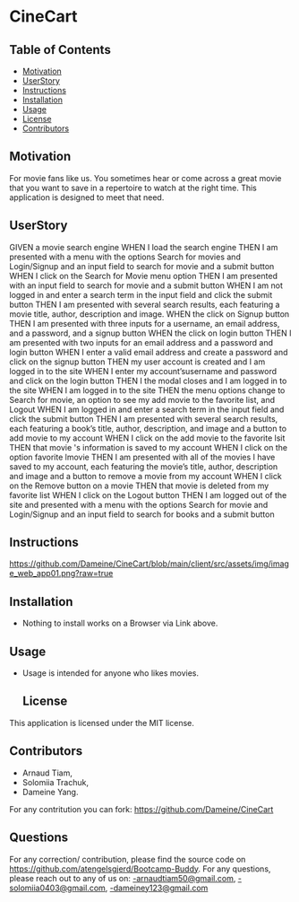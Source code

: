 # CineCart

## Table of Contents

- [Motivation](#motivation)
- [UserStory](#userStory)
- [Instructions](#instructions)
- [Installation](#installation)
- [Usage](#usage)
- [License](#license)
- [Contributors](#contributors)



## Motivation

For movie fans like us.
You sometimes hear or come across a great movie that you want to save in a repertoire to watch at the right time.
This application is designed to meet that need.


## UserStory

GIVEN a movie search engine
WHEN I load the search engine
THEN I am presented with a menu with the options Search for movies and Login/Signup and an input field to search for movie and a submit button
WHEN I click on the Search for Movie menu option
THEN I am presented with an input field to search for movie and a submit button
WHEN I am not logged in and enter a search term in the input field and click the submit button
THEN I am presented with several search results, each featuring a movie title, author, description and  image.
WHEN the click on Signup button
THEN I am presented with three inputs for a username, an email address, and a password, and a signup button
WHEN the click on login button
THEN I am presented with two inputs for an email address and a password and login button
WHEN I enter a valid email address and create a password and click on the signup button
THEN my user account is created and I am logged in to the site
WHEN I enter my account’susername and password and click on the login button
THEN I the modal closes and I am logged in to the site
WHEN I am logged in to the site
THEN the menu options change to Search for movie, an option to see my add movie to the favorite list, and Logout
WHEN I am logged in and enter a search term in the input field and click the submit button
THEN I am presented with several search results, each featuring a book’s title, author, description, and image and a button to add movie to my account
WHEN I click on the add movie to the favorite lsit
THEN that movie 's information is saved to my account
WHEN I click on the option favorite lmovie
THEN I am presented with all of the movies  I have saved to my account, each featuring the movie’s title, author, description and  image and a button to remove a movie from my account
WHEN I click on the Remove button on a movie
THEN that movie is deleted from my favorite  list
WHEN I click on the Logout button
THEN I am logged out of the site and presented with a menu with the options Search for movie and Login/Signup and an input field to search for books and a submit button  

## Instructions


https://github.com/Dameine/CineCart/blob/main/client/src/assets/img/image_web_app01.png?raw=true


## Installation

* Nothing to install works on a Browser via Link above.

## Usage

* Usage is intended for anyone who likes movies.

  ## License
This application is licensed under the MIT license.

## Contributors 

- Arnaud Tiam, 
- Solomiia Trachuk, 
- Dameine Yang.

For any contritution you can fork: https://github.com/Dameine/CineCart


## Questions
For any correction/ contribution, please find the source code on https://github.com/atengelsgjerd/Bootcamp-Buddy. 
For any questions, please reach out to any of us on:
-arnaudtiam50@gmail.com,
-solomiia0403@gmail.com,
-dameiney123@gmail.com
